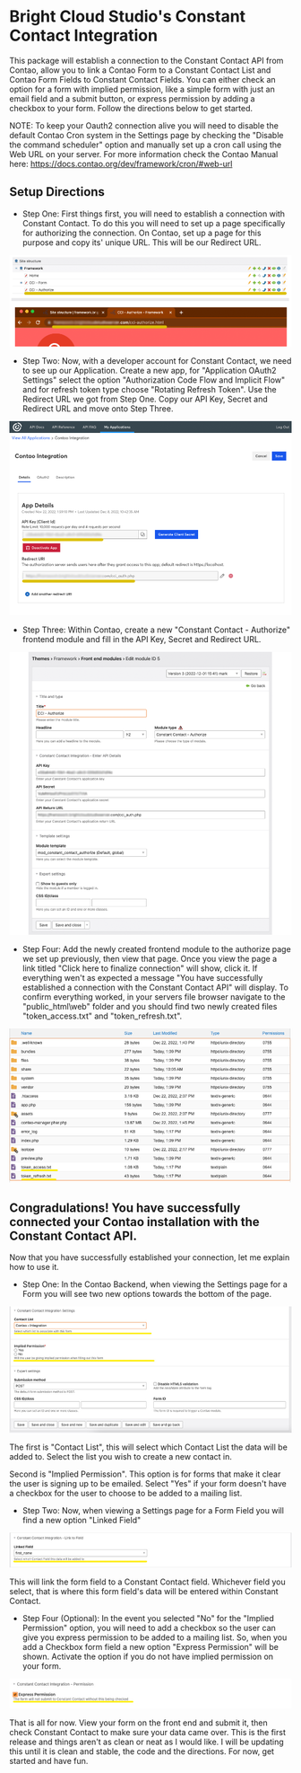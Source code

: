 # Bright Cloud Studio's Constant Contact Integration
This package will establish a connection to the Constant Contact API from Contao, allow you to link a Contao Form to a Constant Contact List and Contao Form Fields to Constant Contact Fields. You can either check an option for a form with implied permission, like a simple form with just an email field and a submit button, or express permission by adding a checkbox to your form. Follow the directions below to get started.

NOTE: To keep your Oauth2 connection alive you will need to disable the default Contao Cron system in the Settings page by checking the "Disable the command scheduler" option and manually set up a cron call using the Web URL on your server. For more information check the Contao Manual here: https://docs.contao.org/dev/framework/cron/#web-url


## Setup Directions

- Step One:
First things first, you will need to establish a connection with Constant Contact. To do this you will need to set up a page specifically for authorizing the connection. On Contao, set up a page for this purpose and copy its' unique URL. This will be our Redirect URL.

![Get our Redirect URL](https://raw.githubusercontent.com/bright-cloud-studio/constant-contact-integration/main/images/step_1.png)

- Step Two:
Now, with a developer account for Constant Contact, we need to see up our Application. Create a new app, for "Application OAuth2 Settings" select the option "Authorization Code Flow and Implicit Flow" and for refresh token type choose "Rotating Refresh Token". Use the Redirect URL we got from Step One. Copy our API Key, Secret and Redirect URL and move onto Step Three.

![Create our Application](https://raw.githubusercontent.com/bright-cloud-studio/constant-contact-integration/main/images/step_2.png)

- Step Three:
Within Contao, create a new "Constant Contact - Authorize" frontend module and fill in the API Key, Secret and Redirect URL.

![Authorize Module](https://raw.githubusercontent.com/bright-cloud-studio/constant-contact-integration/main/images/step_3.png)

- Step Four:
Add the newly created frontend module to the authorize page we set up previously, then view that page. Once you view the page a link titled "Click here to finalize connection" will show, click it. If everything wen't as expected a message "You have successfully established a connection with the Constant Contact API" will display. To confirm everything worked, in your servers file browser navigate to the "public_html\web" folder and you should find two newly created files "token_access.txt" and "token_refresh.txt".

![Authorization Confirmation](https://raw.githubusercontent.com/bright-cloud-studio/constant-contact-integration/main/images/step_4.jpg)



## Congradulations! You have successfully connected your Contao installation with the Constant Contact API.



Now that you have successfully established your connection, let me explain how to use it.

- Step One:
In the Contao Backend, when viewing the Settings page for a Form you will see two new options towards the bottom of the page.

![Form Settings](https://raw.githubusercontent.com/bright-cloud-studio/constant-contact-integration/main/images/step_5.jpg)

The first is "Contact List", this will select which Contact List the data will be added to. Select the list you wish to create a new contact in.

Second is "Implied Permission". This option is for forms that make it clear the user is signing up to be emailed. Select "Yes" if your form doesn't have a checkbox for the user to choose to be added to a mailing list.

- Step Two:
Now, when viewing a Settings page for a Form Field you will find a new option "Linked Field"

![Linked Field](https://raw.githubusercontent.com/bright-cloud-studio/constant-contact-integration/main/images/step_6.jpg)

This will link the form field to a Constant Contact field. Whichever field you select, that is where this form field's data will be entered within Constant Contact.

- Step Four (Optional):
In the event you selected "No" for the "Implied Permission" option, you will need to add a checkbox so the user can give you express permission to be added to a mailing list. So, when you add a Checkbox form field a new option "Express Permission" will be shown. Activate the option if you do not have implied permission on your form.

![Linked Field](https://raw.githubusercontent.com/bright-cloud-studio/constant-contact-integration/main/images/step_7.jpg)




That is all for now. View your form on the front end and submit it, then check Constant Contact to make sure your data came over. This is the first release and things aren't as clean or neat as I would like. I will be updating this until it is clean and stable, the code and the directions. For now, get started and have fun.
